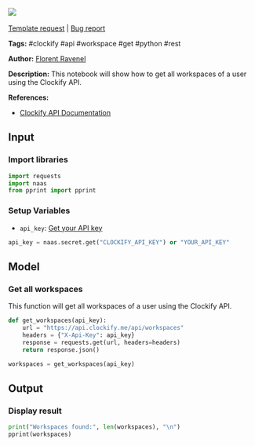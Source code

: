 <a href="https://app.naas.ai/user-redirect/naas/downloader?url=https://raw.githubusercontent.com/jupyter-naas/awesome-notebooks/master/Clockify/Clockify_Get_all_my_workspaces.ipynb" target="_parent"><img src="https://naasai-public.s3.eu-west-3.amazonaws.com/open_in_naas.svg"/></a><br><br><a href="https://github.com/jupyter-naas/awesome-notebooks/issues/new?assignees=&labels=&template=template-request.md&title=Tool+-+Action+of+the+notebook+">Template request</a> | <a href="https://github.com/jupyter-naas/awesome-notebooks/issues/new?assignees=&labels=bug&template=bug_report.md&title=Clockify+-+Get+all+my+workspaces:+Error+short+description">Bug report</a>

**Tags:** #clockify #api #workspace #get #python #rest

**Author:** [Florent Ravenel](http://linkedin.com/in/florent-ravenel)

**Description:** This notebook will show how to get all workspaces of a user using the Clockify API.

**References:**
- [Clockify API Documentation](https://docs.clockify.me/#tag/Workspace/operation/getWorkspacesOfUser)

## Input

### Import libraries


```python
import requests
import naas
from pprint import pprint
```

### Setup Variables
- `api_key`: [Get your API key](https://clockify.me/user/settings)


```python
api_key = naas.secret.get("CLOCKIFY_API_KEY") or "YOUR_API_KEY"
```

## Model

### Get all workspaces

This function will get all workspaces of a user using the Clockify API.


```python
def get_workspaces(api_key):
    url = "https://api.clockify.me/api/workspaces"
    headers = {"X-Api-Key": api_key}
    response = requests.get(url, headers=headers)
    return response.json()

workspaces = get_workspaces(api_key)
```

## Output

### Display result


```python
print("Workspaces found:", len(workspaces), "\n")
pprint(workspaces)
```

 
